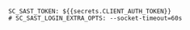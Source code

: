           SC_SAST_TOKEN: ${{secrets.CLIENT_AUTH_TOKEN}}
          # SC_SAST_LOGIN_EXTRA_OPTS: --socket-timeout=60s